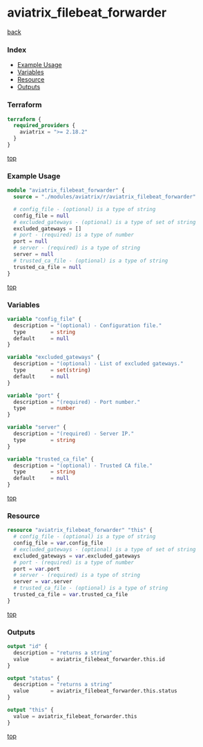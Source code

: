 # aviatrix_filebeat_forwarder

[back](../aviatrix.md)

### Index

- [Example Usage](#example-usage)
- [Variables](#variables)
- [Resource](#resource)
- [Outputs](#outputs)

### Terraform

```terraform
terraform {
  required_providers {
    aviatrix = ">= 2.18.2"
  }
}
```

[top](#index)

### Example Usage

```terraform
module "aviatrix_filebeat_forwarder" {
  source = "./modules/aviatrix/r/aviatrix_filebeat_forwarder"

  # config_file - (optional) is a type of string
  config_file = null
  # excluded_gateways - (optional) is a type of set of string
  excluded_gateways = []
  # port - (required) is a type of number
  port = null
  # server - (required) is a type of string
  server = null
  # trusted_ca_file - (optional) is a type of string
  trusted_ca_file = null
}
```

[top](#index)

### Variables

```terraform
variable "config_file" {
  description = "(optional) - Configuration file."
  type        = string
  default     = null
}

variable "excluded_gateways" {
  description = "(optional) - List of excluded gateways."
  type        = set(string)
  default     = null
}

variable "port" {
  description = "(required) - Port number."
  type        = number
}

variable "server" {
  description = "(required) - Server IP."
  type        = string
}

variable "trusted_ca_file" {
  description = "(optional) - Trusted CA file."
  type        = string
  default     = null
}
```

[top](#index)

### Resource

```terraform
resource "aviatrix_filebeat_forwarder" "this" {
  # config_file - (optional) is a type of string
  config_file = var.config_file
  # excluded_gateways - (optional) is a type of set of string
  excluded_gateways = var.excluded_gateways
  # port - (required) is a type of number
  port = var.port
  # server - (required) is a type of string
  server = var.server
  # trusted_ca_file - (optional) is a type of string
  trusted_ca_file = var.trusted_ca_file
}
```

[top](#index)

### Outputs

```terraform
output "id" {
  description = "returns a string"
  value       = aviatrix_filebeat_forwarder.this.id
}

output "status" {
  description = "returns a string"
  value       = aviatrix_filebeat_forwarder.this.status
}

output "this" {
  value = aviatrix_filebeat_forwarder.this
}
```

[top](#index)